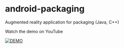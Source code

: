 android-packaging
=================

Augmented reality application for packaging (Java, C++)

Watch the demo on YouTube

[![DEMO](http://img.youtube.com/vi/chsHh0pEhzw/0.jpg)](http://www.youtube.com/watch?v=chsHh0pEhzw)
